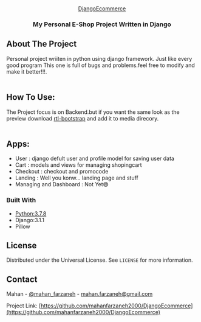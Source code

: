<!-- PROJECT LOGO -->
<br />
<p align="center">
  <a href="https://github.com/mahanfarzaneh2000/DjangoEcommerce">DjangoEcommerce</a>

  <h3 align="center">My Personal E-Shop Project Written in Django</h3>
</p>


<!-- ABOUT THE PROJECT -->
## About The Project

Personal project wriiten in python using django framework.
Just like every good program This one is full of bugs and problems.feel free to modify and make it better!!!.</br></br>
## How To Use:
The Project focus is on Backend.but if you want the same look as the preview download <a href="https://bootstrap.rtlcss.com/">rtl-bootstrap</a> and add it to media direcory.</br></br>
## Apps:
* User : django defult user and profile model for saving user data 
* Cart : models and views for managing shopingcart
* Checkout : checkout and promocode
* Landing : Well you konw... landing page and stuff
* Managing and Dashboard : Not Yet:smile:

### Built With
* [Python:3.7.8](https://www.python.org/downloads/release/python-378/)
* Django:3.1.1
* Pillow


<!-- LICENSE -->
## License

Distributed under the Universal License. See `LICENSE` for more information.



<!-- CONTACT -->
## Contact

Mahan - [@mahan_farzaneh](https://twitter.com/mahan_farzaneh) - mahan.farzaneh@gmail.com

Project Link: [https://github.com/mahanfarzaneh2000/DjangoEcommerce](https://github.com/mahanfarzaneh2000/DjangoEcommerce)
